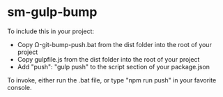 # sm-gulp-bump

To include this in your project:

* Copy Ω-git-bump-push.bat from the dist folder into the root of your project
* Copy gulpfile.js from the dist folder into the root of your project
* Add "push": "gulp push" to the script section of your package.json

To invoke, either run the .bat file, or type "npm run push" in your favorite console.